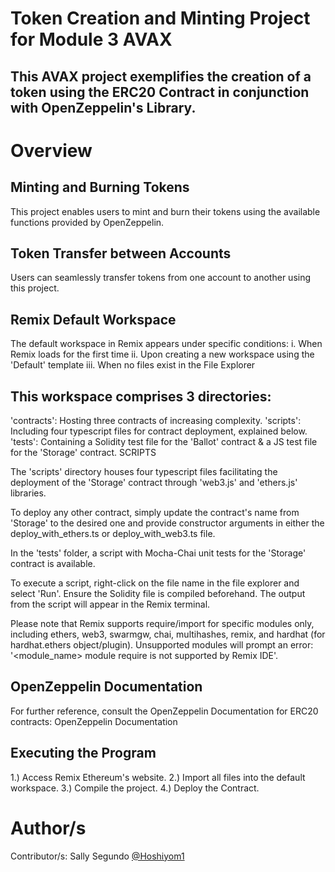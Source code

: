 # Token Creation and Minting Project for Module 3 AVAX
## This AVAX project exemplifies the creation of a token using the ERC20 Contract in conjunction with OpenZeppelin's Library.

# Overview
## Minting and Burning Tokens
This project enables users to mint and burn their tokens using the available functions provided by OpenZeppelin.

## Token Transfer between Accounts
Users can seamlessly transfer tokens from one account to another using this project.

## Remix Default Workspace
The default workspace in Remix appears under specific conditions:
i. When Remix loads for the first time
ii. Upon creating a new workspace using the 'Default' template
iii. When no files exist in the File Explorer

## This workspace comprises 3 directories:

'contracts': Hosting three contracts of increasing complexity.
'scripts': Including four typescript files for contract deployment, explained below.
'tests': Containing a Solidity test file for the 'Ballot' contract & a JS test file for the 'Storage' contract.
SCRIPTS

The 'scripts' directory houses four typescript files facilitating the deployment of the 'Storage' contract through 'web3.js' and 'ethers.js' libraries.

To deploy any other contract, simply update the contract's name from 'Storage' to the desired one and provide constructor arguments in either the deploy_with_ethers.ts or deploy_with_web3.ts file.

In the 'tests' folder, a script with Mocha-Chai unit tests for the 'Storage' contract is available.

To execute a script, right-click on the file name in the file explorer and select 'Run'. Ensure the Solidity file is compiled beforehand. The output from the script will appear in the Remix terminal.

Please note that Remix supports require/import for specific modules only, including ethers, web3, swarmgw, chai, multihashes, remix, and hardhat (for hardhat.ethers object/plugin). Unsupported modules will prompt an error: '<module_name> module require is not supported by Remix IDE'.

## OpenZeppelin Documentation
For further reference, consult the OpenZeppelin Documentation for ERC20 contracts: OpenZeppelin Documentation

## Executing the Program
1.) Access Remix Ethereum's website.
2.) Import all files into the default workspace.
3.) Compile the project.
4.) Deploy the Contract.

# Author/s
Contributor/s: Sally Segundo [@Hoshiyom1](https://github.com/Hoshiyom1)





